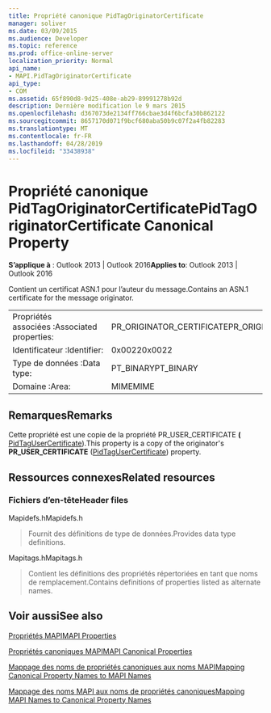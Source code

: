 ```yaml
---
title: Propriété canonique PidTagOriginatorCertificate
manager: soliver
ms.date: 03/09/2015
ms.audience: Developer
ms.topic: reference
ms.prod: office-online-server
localization_priority: Normal
api_name:
- MAPI.PidTagOriginatorCertificate
api_type:
- COM
ms.assetid: 65f890d8-9d25-408e-ab29-89991278b92d
description: Dernière modification le 9 mars 2015
ms.openlocfilehash: d367073de2134ff766cbae3d4f6bcfa30b862122
ms.sourcegitcommit: 8657170d071f9bcf680aba50b9c07f2a4fb82283
ms.translationtype: MT
ms.contentlocale: fr-FR
ms.lasthandoff: 04/28/2019
ms.locfileid: "33438938"
---
```

# <a name="pidtagoriginatorcertificate-canonical-property"></a><span data-ttu-id="c4258-103">Propriété canonique PidTagOriginatorCertificate</span><span class="sxs-lookup"><span data-stu-id="c4258-103">PidTagOriginatorCertificate Canonical Property</span></span>

  
  
<span data-ttu-id="c4258-104">**S’applique à** : Outlook 2013 | Outlook 2016</span><span class="sxs-lookup"><span data-stu-id="c4258-104">**Applies to**: Outlook 2013 | Outlook 2016</span></span> 
  
<span data-ttu-id="c4258-105">Contient un certificat ASN.1 pour l’auteur du message.</span><span class="sxs-lookup"><span data-stu-id="c4258-105">Contains an ASN.1 certificate for the message originator.</span></span>
  
|||
|:-----|:-----|
|<span data-ttu-id="c4258-106">Propriétés associées :</span><span class="sxs-lookup"><span data-stu-id="c4258-106">Associated properties:</span></span>  <br/> |<span data-ttu-id="c4258-107">PR_ORIGINATOR_CERTIFICATE</span><span class="sxs-lookup"><span data-stu-id="c4258-107">PR_ORIGINATOR_CERTIFICATE</span></span>  <br/> |
|<span data-ttu-id="c4258-108">Identificateur :</span><span class="sxs-lookup"><span data-stu-id="c4258-108">Identifier:</span></span>  <br/> |<span data-ttu-id="c4258-109">0x0022</span><span class="sxs-lookup"><span data-stu-id="c4258-109">0x0022</span></span>  <br/> |
|<span data-ttu-id="c4258-110">Type de données :</span><span class="sxs-lookup"><span data-stu-id="c4258-110">Data type:</span></span>  <br/> |<span data-ttu-id="c4258-111">PT_BINARY</span><span class="sxs-lookup"><span data-stu-id="c4258-111">PT_BINARY</span></span>  <br/> |
|<span data-ttu-id="c4258-112">Domaine :</span><span class="sxs-lookup"><span data-stu-id="c4258-112">Area:</span></span>  <br/> |<span data-ttu-id="c4258-113">MIME</span><span class="sxs-lookup"><span data-stu-id="c4258-113">MIME</span></span>  <br/> |
   
## <a name="remarks"></a><span data-ttu-id="c4258-114">Remarques</span><span class="sxs-lookup"><span data-stu-id="c4258-114">Remarks</span></span>

<span data-ttu-id="c4258-115">Cette propriété est une copie de la propriété PR_USER_CERTIFICATE **(** [PidTagUserCertificate](pidtagusercertificate-canonical-property.md)).</span><span class="sxs-lookup"><span data-stu-id="c4258-115">This property is a copy of the originator's **PR_USER_CERTIFICATE** ([PidTagUserCertificate](pidtagusercertificate-canonical-property.md)) property.</span></span>
  
## <a name="related-resources"></a><span data-ttu-id="c4258-116">Ressources connexes</span><span class="sxs-lookup"><span data-stu-id="c4258-116">Related resources</span></span>

### <a name="header-files"></a><span data-ttu-id="c4258-117">Fichiers d’en-tête</span><span class="sxs-lookup"><span data-stu-id="c4258-117">Header files</span></span>

<span data-ttu-id="c4258-118">Mapidefs.h</span><span class="sxs-lookup"><span data-stu-id="c4258-118">Mapidefs.h</span></span>
  
> <span data-ttu-id="c4258-119">Fournit des définitions de type de données.</span><span class="sxs-lookup"><span data-stu-id="c4258-119">Provides data type definitions.</span></span>
    
<span data-ttu-id="c4258-120">Mapitags.h</span><span class="sxs-lookup"><span data-stu-id="c4258-120">Mapitags.h</span></span>
  
> <span data-ttu-id="c4258-121">Contient les définitions des propriétés répertoriées en tant que noms de remplacement.</span><span class="sxs-lookup"><span data-stu-id="c4258-121">Contains definitions of properties listed as alternate names.</span></span>
    
## <a name="see-also"></a><span data-ttu-id="c4258-122">Voir aussi</span><span class="sxs-lookup"><span data-stu-id="c4258-122">See also</span></span>



[<span data-ttu-id="c4258-123">Propriétés MAPI</span><span class="sxs-lookup"><span data-stu-id="c4258-123">MAPI Properties</span></span>](mapi-properties.md)
  
[<span data-ttu-id="c4258-124">Propriétés canoniques MAPI</span><span class="sxs-lookup"><span data-stu-id="c4258-124">MAPI Canonical Properties</span></span>](mapi-canonical-properties.md)
  
[<span data-ttu-id="c4258-125">Mappage des noms de propriétés canoniques aux noms MAPI</span><span class="sxs-lookup"><span data-stu-id="c4258-125">Mapping Canonical Property Names to MAPI Names</span></span>](mapping-canonical-property-names-to-mapi-names.md)
  
[<span data-ttu-id="c4258-126">Mappage des noms MAPI aux noms de propriétés canoniques</span><span class="sxs-lookup"><span data-stu-id="c4258-126">Mapping MAPI Names to Canonical Property Names</span></span>](mapping-mapi-names-to-canonical-property-names.md)

